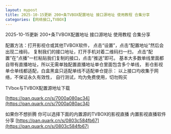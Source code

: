 ```yaml
---
layout: mypost
title: 2025-10-15更新 200+条TVBOX配置地址 接口源地址 使用教程 合集分享 
categories: [网络接口,TVBOX]
---
```


2025-10-15更新 200+条TVBOX配置地址 接口源地址 使用教程 合集分享                     

配置方法：打开影视仓或其他TVBOX软件，
点击“设置”，点击“配置地址”然后会出现二维码，
复制我们的接口地址，打开手机对着二维码扫一扫，
点击“配置”在“点播”一栏粘贴我们复制的接口，点击“推送”即可。
基本大多数单线里面都自带有直播地址，所以无需单独配置直播地址单仓里面包含多个单线，
影仓影视单仓单线都适配，白盒黑盒只适配单线不适配单仓提示：
以上接口均收集于网络，不保证永久有效性，
自行测试，均为免费使用，切勿购买

TVbox与TVBOX配置源地址下载

[https://pan.quark.cn/s/7000a080ac34](https://pan.quark.cn/s/7000a080ac34)


如果你不想折腾 你可以选择下面的内置源的TVBOX的影视直播
内置影视直播软件分享
[https://pan.quark.cn/s/0803c584fb67](https://pan.quark.cn/s/0803c584fb67)
